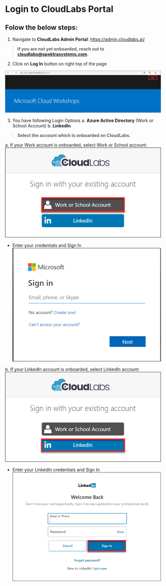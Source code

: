 # Login to CloudLabs Portal

## Folow the below steps:

1. Navigate to **CloudLabs Admin Portal**: https://admin.cloudlabs.ai/

>**If you are not yet onboarded, reach out to cloudlabs@spektrasystems.com.**

2. Click on **Log In** button on right top of the page

  ![](images/login.png)

3. You have following Login Options
   a. **Azure Active Directory** (Work or School Account)
   b. **LinkedIn**

>**Select the account which is onboarded on CloudLabs.**

a. If your Work account is onboarded, select Work or School account:
   ![](images/work.png)
  
* Enter your credentials and Sign In
   ![](images/worksign.png)

b. If your LinkedIn account is onboarded, select LinkedIn account:
   ![](images/linkedin.png)
    
* Enter your LinkedIn credentials and Sign In
   ![](images/linksign.png)
